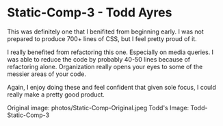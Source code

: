 # Static-Comp-3 - Todd Ayres

This was definitely one that I benifited from beginning early. I was not prepared to produce 700+ lines of CSS, but I feel pretty proud of it. 

I really benefited from refactoring this one. Especially on media queries. I was able to reduce the code by probably 40-50 lines because of refactoring alone. Organization really opens your eyes to some of the messier areas of your code. 

Again, I enjoy doing these and feel confident that given sole focus, I could really make a pretty good product.

Original image: photos/Static-Comp-Original.jpeg
Todd's Image: Todd-Static-Comp-3
